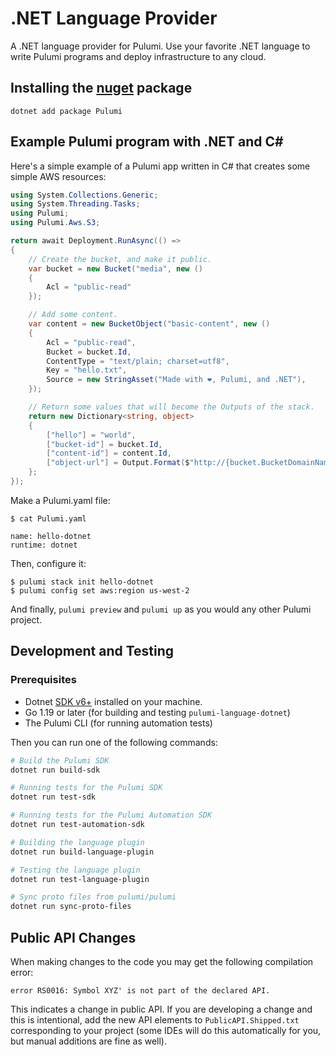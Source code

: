 ﻿# .NET Language Provider

A .NET language provider for Pulumi. Use your favorite .NET language to write Pulumi programs and deploy infrastructure to any cloud.

## Installing the [nuget](https://www.nuget.org/packages/Pulumi) package
```
dotnet add package Pulumi
```

## Example Pulumi program with .NET and C#

Here's a simple example of a Pulumi app written in C# that creates some simple
AWS resources:

```c#
using System.Collections.Generic;
using System.Threading.Tasks;
using Pulumi;
using Pulumi.Aws.S3;

return await Deployment.RunAsync(() =>
{
    // Create the bucket, and make it public.
    var bucket = new Bucket("media", new () 
    { 
        Acl = "public-read" 
    });

    // Add some content.
    var content = new BucketObject("basic-content", new ()
    {
        Acl = "public-read",
        Bucket = bucket.Id,
        ContentType = "text/plain; charset=utf8",
        Key = "hello.txt",
        Source = new StringAsset("Made with ❤, Pulumi, and .NET"),
    });

    // Return some values that will become the Outputs of the stack.
    return new Dictionary<string, object>
    {
        ["hello"] = "world",
        ["bucket-id"] = bucket.Id,
        ["content-id"] = content.Id,
        ["object-url"] = Output.Format($"http://{bucket.BucketDomainName}/{content.Key}"),
    };
});
```

Make a Pulumi.yaml file:

```
$ cat Pulumi.yaml

name: hello-dotnet
runtime: dotnet
```

Then, configure it:

```
$ pulumi stack init hello-dotnet
$ pulumi config set aws:region us-west-2
```

And finally, `pulumi preview` and `pulumi up` as you would any other Pulumi project.

## Development and Testing

### Prerequisites
- Dotnet [SDK v6+](https://dotnet.microsoft.com/download/dotnet/6.0) installed on your machine.
- Go 1.19 or later (for building and testing `pulumi-language-dotnet`)
- The Pulumi CLI (for running automation tests) 

Then you can run one of the following commands:

```bash
# Build the Pulumi SDK
dotnet run build-sdk

# Running tests for the Pulumi SDK
dotnet run test-sdk

# Running tests for the Pulumi Automation SDK
dotnet run test-automation-sdk

# Building the language plugin
dotnet run build-language-plugin

# Testing the language plugin
dotnet run test-language-plugin

# Sync proto files from pulumi/pulumi
dotnet run sync-proto-files
```

## Public API Changes

When making changes to the code you may get the following compilation
error:

```
error RS0016: Symbol XYZ' is not part of the declared API.
```

This indicates a change in public API. If you are developing a change
and this is intentional, add the new API elements to
`PublicAPI.Shipped.txt` corresponding to your project (some IDEs
will do this automatically for you, but manual additions are fine as
well).
